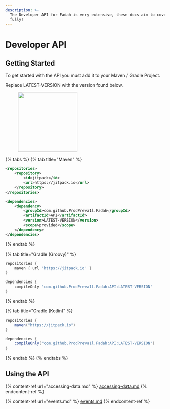 ```yaml
---
description: >-
  The Developer API for Fadah is very extensive, these docs aim to cover it
  fully!
---
```


# Developer API

## Getting Started

To get started with the API you must add it to your Maven / Gradle Project.

Replace LATEST-VERSION with the version found below.

<div align="left">

<figure><img src="https://jitpack.io/v/ProdPreva1l/Fadah.svg" alt="" width="188"><figcaption></figcaption></figure>

</div>

{% tabs %}
{% tab title="Maven" %}
```xml
<repositories>
    <repository>
        <id>jitpack</id>
        <url>https://jitpack.io</url>
    </repository>
</repositories>

<dependencies>
    <dependency>
        <groupId>com.github.ProdPreva1l.Fadah</groupId>
        <artifactId>API</artifactId>
        <version>LATEST-VERSION</version>
        <scope>provided</scope>
    </dependency>
</dependencies>
```
{% endtab %}

{% tab title="Gradle (Groovy)" %}
```gradle
repositories {
    maven { url 'https://jitpack.io' }
}

dependencies {
    compileOnly 'com.github.ProdPreva1l.Fadah:API:LATEST-VERSION'
}
```
{% endtab %}

{% tab title="Gradle (Kotlin)" %}
```gradle
repositories {
    maven("https://jitpack.io")
}

dependencies {
    compileOnly("com.github.ProdPreva1l.Fadah:API:LATEST-VERSION")
}
```
{% endtab %}
{% endtabs %}



## Using the API

{% content-ref url="accessing-data.md" %}
[accessing-data.md](accessing-data.md)
{% endcontent-ref %}

{% content-ref url="events.md" %}
[events.md](events.md)
{% endcontent-ref %}
